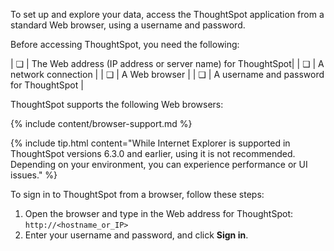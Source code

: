 To set up and explore your data, access the ThoughtSpot application from a standard Web browser, using a username and password.

Before accessing ThoughtSpot, you need the following:

| &#10063; | The Web address (IP address or server name) for ThoughtSpot|
| &#10063; | A network connection |
| &#10063; | A Web browser |
| &#10063; | A username and password for ThoughtSpot |

ThoughtSpot supports the following Web browsers:

{% include content/browser-support.md %}

{% include tip.html content="While Internet Explorer is supported in ThoughtSpot versions 6.3.0 and earlier, using it is not recommended.<br>
    Depending on your environment, you can experience performance or UI issues." %}

To sign in to ThoughtSpot from a browser, follow these steps:

1. Open the browser and type in the Web address for ThoughtSpot: `http://<hostname_or_IP>`
2. Enter your username and password, and click **Sign in**.
